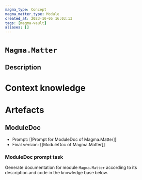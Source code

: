 ```yaml
---
magma_type: Concept
magma_matter_type: Module
created_at: 2023-10-06 16:03:13
tags: [magma-vault]
aliases: []
---
```

# `Magma.Matter`

## Description

<!--
What is a `Magma.Matter`?

Your knowledge about the module, i.e. facts, problems and properties etc.
-->


# Context knowledge

<!--
This section should include background knowledge needed for the model to create a proper response, i.e. information it does not know either because of the knowledge cut-off date or unpublished knowledge.

Write it down right here in a subsection or use a transclusion. If applicable, specify source information that the model can use to generate a reference in the response.
-->




# Artefacts

## ModuleDoc

- Prompt: [[Prompt for ModuleDoc of Magma.Matter]]
- Final version: [[ModuleDoc of Magma.Matter]]

### ModuleDoc prompt task

Generate documentation for module `Magma.Matter` according to its description and code in the knowledge base below.
